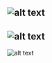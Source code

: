 ![alt text](http://imgur.com/a/KTYgv "Feu Rouge")
---
![alt text](http://imgur.com/a/idG2q "Circuit Feu Rouge")
---
![alt text](http://imgur.com/a/WOGeL "Circuit Feu Rouge")
